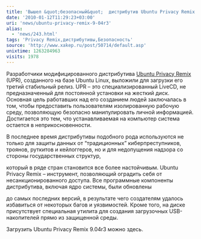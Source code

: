 ```yaml
---
title: 'Вышел &quot;безопасный&quot;  дистрибутив Ubuntu Privacy Remix 9.04r3'
date: '2010-01-12T11:29:23+03:00'
uri: 'news/ubuntu-privacy-remix-9-04r3'
alias: 
  - 'news/243.html'
tags: 'Privacy Remix,дистрибутивы,Безопасность'
source: 'http://www.xakep.ru/post/50714/default.asp'
unixtime: 1263284963
visits: 1978
---
```

Разработчики модифицированного дистрибутива [Ubuntu Privacy Remix](https://www.privacy-cd.org) (UPR), созданного на базе Ubuntu Linux, выложили для загрузки его третий стабильный релиз. UPR – это специализированный LiveCD, не предназначенный для постоянной установки на жесткий диск. Основная цель работавших над его созданием людей заключалась в том, чтобы предоставить пользователям изолированную рабочую среду, позволяющую безопасно манипулировать личной информацией. Достигается это тем, что устанавливаемая на компьютер система остается в неприкосновенности.

В последнее время дистрибутивы подобного рода используются не только для защиты данных от “традиционных” киберпреступников, троянов, руткитов и кейлоггеров, но и для недопущения надзора со стороны государственных структур,

который в ряде стран становится все более настойчивым. Ubuntu Privacy Remix – инструмент, позволяющий оградить себя от несанкционированного доступа. Все программные компоненты дистрибутива, включая ядро системы, были обновлены

до самых последних версий, в результате чего создателям удалось избавиться от некоторых багов и уязвимостей. Кроме того, на диске присутствует специальная утилита для создания загрузочных USB-накопителей прямо из защищенной среды.

Загрузить Ubuntu Privacy Remix 9.04r3 можно здесь.
